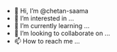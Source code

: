 - 👋 Hi, I’m @chetan-saama
- 👀 I’m interested in ...
- 🌱 I’m currently learning ...
- 💞️ I’m looking to collaborate on ...
- 📫 How to reach me ...

<!---
chetan-saama/chetan-saama is a ✨ special ✨ repository because its `README.md` (this file) appears on your GitHub profile.
You can click the Preview link to take a look at your changes.
--->
